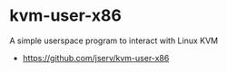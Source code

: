 # kvm-user-x86

A simple userspace program to interact with Linux KVM

* https://github.com/jserv/kvm-user-x86

